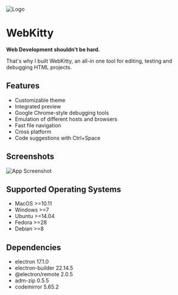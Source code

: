 
![Logo](https://raw.githubusercontent.com/yikuansun/webkitty/master/banner.svg)


# WebKitty

**Web Development shouldn't be hard.**

That's why  I built WebKitty, an all-in one tool for editing, testing and debugging HTML projects.


## Features

- Customizable theme
- Integrated preview
- Google Chrome-style debugging tools
- Emulation of different hosts and browsers
- Fast file navigation
- Cross platform
- Code suggestions with Ctrl+Space


## Screenshots

![App Screenshot](https://raw.githubusercontent.com/yikuansun/webkitty/30ace57f6263da706dce163de56b8becee2da4a6/screenshots/Screen%20Shot%202022-05-12%20at%209.22.25%20PM.png)

## Supported Operating Systems

 - MacOS >=10.11
 - Windows >=7
 - Ubuntu >=14.04
 - Fedora >=28
 - Debian >=8

## Dependencies

 - electron 17.1.0
 - electron-builder 22.14.5
 - @electron/remote 2.0.5
 - adm-zip 0.5.5
 - codemirror 5.65.2